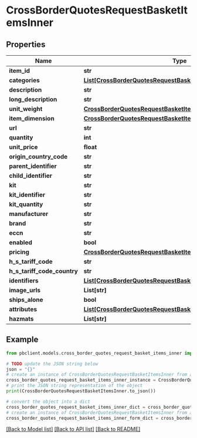 # CrossBorderQuotesRequestBasketItemsInner


## Properties

Name | Type | Description | Notes
------------ | ------------- | ------------- | -------------
**item_id** | **str** |  | [optional] 
**categories** | [**List[CrossBorderQuotesRequestBasketItemsInnerCategoriesInner]**](CrossBorderQuotesRequestBasketItemsInnerCategoriesInner.md) |  | [optional] 
**description** | **str** |  | [optional] 
**long_description** | **str** |  | [optional] 
**unit_weight** | [**CrossBorderQuotesRequestBasketItemsInnerUnitWeight**](CrossBorderQuotesRequestBasketItemsInnerUnitWeight.md) |  | [optional] 
**item_dimension** | [**CrossBorderQuotesRequestBasketItemsInnerItemDimension**](CrossBorderQuotesRequestBasketItemsInnerItemDimension.md) |  | [optional] 
**url** | **str** |  | [optional] 
**quantity** | **int** |  | [optional] 
**unit_price** | **float** |  | [optional] 
**origin_country_code** | **str** |  | [optional] 
**parent_identifier** | **str** |  | [optional] 
**child_identifier** | **str** |  | [optional] 
**kit** | **str** |  | [optional] 
**kit_identifier** | **str** |  | [optional] 
**kit_quantity** | **str** |  | [optional] 
**manufacturer** | **str** |  | [optional] 
**brand** | **str** |  | [optional] 
**eccn** | **str** |  | [optional] 
**enabled** | **bool** |  | [optional] 
**pricing** | [**CrossBorderQuotesRequestBasketItemsInnerPricing**](CrossBorderQuotesRequestBasketItemsInnerPricing.md) |  | [optional] 
**h_s_tariff_code** | **str** |  | [optional] 
**h_s_tariff_code_country** | **str** |  | [optional] 
**identifiers** | [**List[CrossBorderQuotesRequestBasketItemsInnerIdentifiersInner]**](CrossBorderQuotesRequestBasketItemsInnerIdentifiersInner.md) |  | [optional] 
**image_urls** | **List[str]** |  | [optional] 
**ships_alone** | **bool** |  | [optional] 
**attributes** | [**List[CrossBorderQuotesRequestBasketItemsInnerAttributesInner]**](CrossBorderQuotesRequestBasketItemsInnerAttributesInner.md) |  | [optional] 
**hazmats** | **List[str]** |  | [optional] 

## Example

```python
from pbclient.models.cross_border_quotes_request_basket_items_inner import CrossBorderQuotesRequestBasketItemsInner

# TODO update the JSON string below
json = "{}"
# create an instance of CrossBorderQuotesRequestBasketItemsInner from a JSON string
cross_border_quotes_request_basket_items_inner_instance = CrossBorderQuotesRequestBasketItemsInner.from_json(json)
# print the JSON string representation of the object
print(CrossBorderQuotesRequestBasketItemsInner.to_json())

# convert the object into a dict
cross_border_quotes_request_basket_items_inner_dict = cross_border_quotes_request_basket_items_inner_instance.to_dict()
# create an instance of CrossBorderQuotesRequestBasketItemsInner from a dict
cross_border_quotes_request_basket_items_inner_form_dict = cross_border_quotes_request_basket_items_inner.from_dict(cross_border_quotes_request_basket_items_inner_dict)
```
[[Back to Model list]](../README.md#documentation-for-models) [[Back to API list]](../README.md#documentation-for-api-endpoints) [[Back to README]](../README.md)


